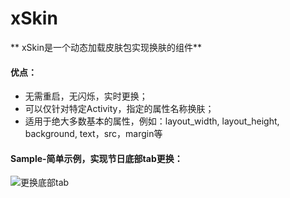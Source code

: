 # xSkin
** xSkin是一个动态加载皮肤包实现换肤的组件**

#### 优点：
- 无需重启，无闪烁，实时更换；
- 可以仅针对特定Activity，指定的属性名称换肤；
- 适用于绝大多数基本的属性，例如：layout_width, layout_height, background, text，src，margin等

#### Sample-简单示例，实现节日底部tab更换：
![更换底部tab](https://cdn.nlark.com/yuque/0/2019/gif/101629/1576311461722-ce49e36a-34b5-45ab-8339-ce74d6c9f9f0.gif)
